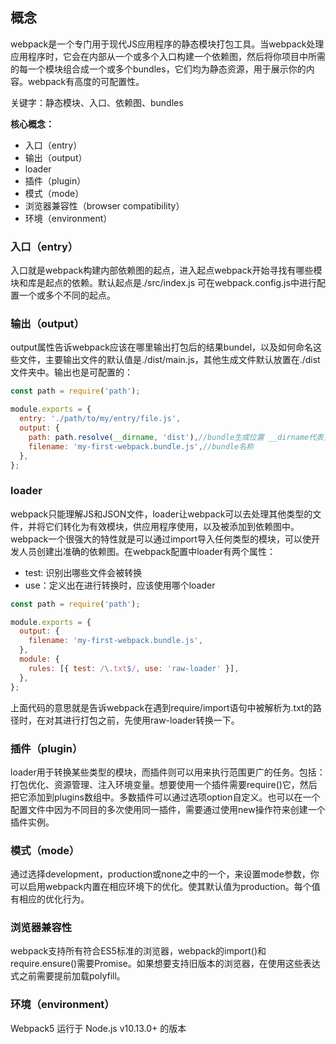 ## 概念

webpack是一个专门用于现代JS应用程序的静态模块打包工具。当webpack处理应用程序时，它会在内部从一个或多个入口构建一个依赖图，然后将你项目中所需的每一个模块组合成一个或多个bundles，它们均为静态资源，用于展示你的内容。webpack有高度的可配置性。

关键字：静态模块、入口、依赖图、bundles


**核心概念：**

- 入口（entry）
- 输出（output）
- loader
- 插件（plugin）
- 模式（mode）
- 浏览器兼容性（browser compatibility）
- 环境（environment）

### 入口（entry）

入口就是webpack构建内部依赖图的起点，进入起点webpack开始寻找有哪些模块和库是起点的依赖。默认起点是./src/index.js 可在webpack.config.js中进行配置一个或多个不同的起点。

### 输出（output）

output属性告诉webpack应该在哪里输出打包后的结果bundel，以及如何命名这些文件，主要输出文件的默认值是./dist/main.js，其他生成文件默认放置在./dist文件夹中。输出也是可配置的：

```js
const path = require('path');

module.exports = {
  entry: './path/to/my/entry/file.js',
  output: {
    path: path.resolve(__dirname, 'dist'),//bundle生成位置 __dirname代表当前目录 意思就是在当前目录下创建一个dist文件夹
    filename: 'my-first-webpack.bundle.js',//bundle名称
  },
};
```

### loader

webpack只能理解JS和JSON文件，loader让webpack可以去处理其他类型的文件，并将它们转化为有效模块，供应用程序使用，以及被添加到依赖图中。webpack一个很强大的特性就是可以通过import导入任何类型的模块，可以使开发人员创建出准确的依赖图。在webpack配置中loader有两个属性：

- test: 识别出哪些文件会被转换
- use：定义出在进行转换时，应该使用哪个loader

```js
const path = require('path');

module.exports = {
  output: {
    filename: 'my-first-webpack.bundle.js',
  },
  module: {
    rules: [{ test: /\.txt$/, use: 'raw-loader' }],
  },
};
```

上面代码的意思就是告诉webpack在遇到require/import语句中被解析为.txt的路径时，在对其进行打包之前，先使用raw-loader转换一下。

### 插件（plugin）

loader用于转换某些类型的模块，而插件则可以用来执行范围更广的任务。包括：打包优化、资源管理、注入环境变量。想要使用一个插件需要require()它，然后把它添加到plugins数组中。多数插件可以通过选项option自定义。也可以在一个配置文件中因为不同目的多次使用同一插件，需要通过使用new操作符来创建一个插件实例。

### 模式（mode）

通过选择development，production或none之中的一个，来设置mode参数，你可以启用webpack内置在相应环境下的优化。使其默认值为production。每个值有相应的优化行为。

### 浏览器兼容性

webpack支持所有符合ES5标准的浏览器，webpack的import()和require.ensure()需要Promise。如果想要支持旧版本的浏览器，在使用这些表达式之前需要提前加载polyfill。

### 环境（environment）

Webpack5 运行于 Node.js v10.13.0+ 的版本
